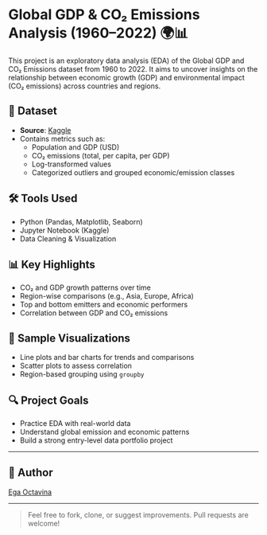 # Global GDP & CO₂ Emissions Analysis (1960–2022) 🌍📊

This project is an exploratory data analysis (EDA) of the Global GDP and CO₂ Emissions dataset from 1960 to 2022. It aims to uncover insights on the relationship between economic growth (GDP) and environmental impact (CO₂ emissions) across countries and regions.

## 📁 Dataset
- **Source**: [Kaggle](https://www.kaggle.com/datasets/thedevastator/global-gdp-and-co-emissions-dataset-19602022)
- Contains metrics such as:
  - Population and GDP (USD)
  - CO₂ emissions (total, per capita, per GDP)
  - Log-transformed values
  - Categorized outliers and grouped economic/emission classes

## 🛠️ Tools Used
- Python (Pandas, Matplotlib, Seaborn)
- Jupyter Notebook (Kaggle)
- Data Cleaning & Visualization

## 📊 Key Highlights
- CO₂ and GDP growth patterns over time
- Region-wise comparisons (e.g., Asia, Europe, Africa)
- Top and bottom emitters and economic performers
- Correlation between GDP and CO₂ emissions

## 📎 Sample Visualizations
- Line plots and bar charts for trends and comparisons
- Scatter plots to assess correlation
- Region-based grouping using `groupby`

## 🔍 Project Goals
- Practice EDA with real-world data
- Understand global emission and economic patterns
- Build a strong entry-level data portfolio project

---

## 📌 Author
[Ega Octavina](https://www.linkedin.com/in/ega-octavina/)

---

> Feel free to fork, clone, or suggest improvements. Pull requests are welcome!
